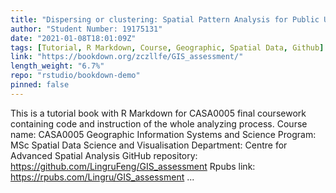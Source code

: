 ```yaml
---
title: "Dispersing or clustering: Spatial Pattern Analysis for Public Use and Taxi’s Rapid Charging Facilities in London, UK"
author: "Student Number: 19175131"
date: "2021-01-08T18:01:09Z"
tags: [Tutorial, R Markdown, Course, Geographic, Spatial Data, Github]
link: "https://bookdown.org/zczllfe/GIS_assessment/"
length_weight: "6.7%"
repo: "rstudio/bookdown-demo"
pinned: false
---
```


This is a tutorial book with R Markdown for CASA0005 final coursework containing code and instruction of the whole analyzing process. Course name: CASA0005 Geographic Information Systems and Science Program: MSc Spatial Data Science and Visualisation Department: Centre for Advanced Spatial Analysis GitHub repository: https://github.com/LingruFeng/GIS_assessment Rpubs link: https://rpubs.com/Lingru/GIS_assessment ...
